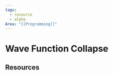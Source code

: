 ```yaml
---
tags:
  - resource
  - alpha
Area: "[[Programming]]"
---
```


# Wave Function Collapse


## Resources
